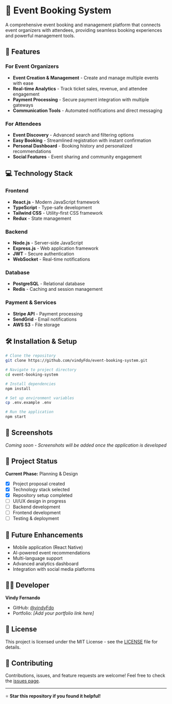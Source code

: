 # 🎉 Event Booking System

A comprehensive event booking and management platform that connects event organizers with attendees, providing seamless booking experiences and powerful management tools.

## 🚀 Features

### For Event Organizers
- **Event Creation & Management** - Create and manage multiple events with ease
- **Real-time Analytics** - Track ticket sales, revenue, and attendee engagement
- **Payment Processing** - Secure payment integration with multiple gateways
- **Communication Tools** - Automated notifications and direct messaging

### For Attendees
- **Event Discovery** - Advanced search and filtering options
- **Easy Booking** - Streamlined registration with instant confirmation
- **Personal Dashboard** - Booking history and personalized recommendations
- **Social Features** - Event sharing and community engagement

## 💻 Technology Stack

### Frontend
- **React.js** - Modern JavaScript framework
- **TypeScript** - Type-safe development
- **Tailwind CSS** - Utility-first CSS framework
- **Redux** - State management

### Backend
- **Node.js** - Server-side JavaScript
- **Express.js** - Web application framework
- **JWT** - Secure authentication
- **WebSocket** - Real-time notifications

### Database
- **PostgreSQL** - Relational database
- **Redis** - Caching and session management

### Payment & Services
- **Stripe API** - Payment processing
- **SendGrid** - Email notifications
- **AWS S3** - File storage

## 🛠️ Installation & Setup

```bash
# Clone the repository
git clone https://github.com/vindyFdo/event-booking-system.git

# Navigate to project directory
cd event-booking-system

# Install dependencies
npm install

# Set up environment variables
cp .env.example .env

# Run the application
npm start
```

## 📱 Screenshots

*Coming soon - Screenshots will be added once the application is developed*

## 🎯 Project Status

**Current Phase:** Planning & Design
- [x] Project proposal created
- [x] Technology stack selected
- [x] Repository setup completed
- [ ] UI/UX design in progress
- [ ] Backend development
- [ ] Frontend development
- [ ] Testing & deployment

## 🔮 Future Enhancements

- Mobile application (React Native)
- AI-powered event recommendations
- Multi-language support
- Advanced analytics dashboard
- Integration with social media platforms

## 👨‍💻 Developer

**Vindy Fernando**
- GitHub: [@vindyFdo](https://github.com/vindyFdo)
- Portfolio: *[Add your portfolio link here]*

## 📄 License

This project is licensed under the MIT License - see the [LICENSE](LICENSE) file for details.

## 🤝 Contributing

Contributions, issues, and feature requests are welcome! Feel free to check the [issues page](https://github.com/vindyFdo/event-booking-system/issues).

---

⭐ **Star this repository if you found it helpful!**
